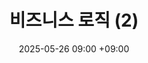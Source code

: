 ---
layout: post
title: 비즈니스 로직 (2)
date: 2025-05-26  09:00 +09:00
categoties: [cbcp, week09]
tags: [cbcp]
---